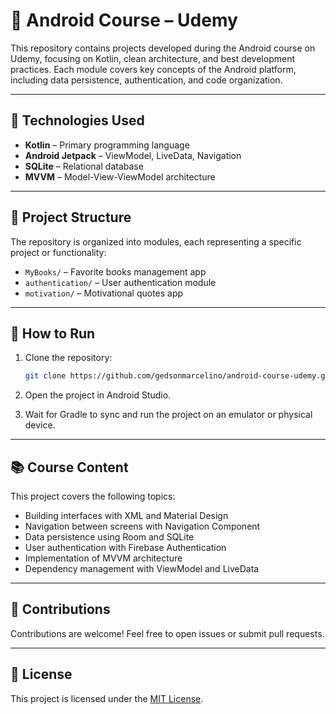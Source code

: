 # 📱 Android Course – Udemy

This repository contains projects developed during the Android course on Udemy, focusing on Kotlin, clean architecture, and best development practices. Each module covers key concepts of the Android platform, including data persistence, authentication, and code organization.

---

## 🧰 Technologies Used

* **Kotlin** – Primary programming language
* **Android Jetpack** – ViewModel, LiveData, Navigation
* **SQLite** – Relational database
* **MVVM** – Model-View-ViewModel architecture

---

## 📂 Project Structure

The repository is organized into modules, each representing a specific project or functionality:

* `MyBooks/` – Favorite books management app
* `authentication/` – User authentication module
* `motivation/` – Motivational quotes app

---

## 🚀 How to Run

1. Clone the repository:

   ```bash
   git clone https://github.com/gedsonmarcelino/android-course-udemy.git
   ```

2. Open the project in Android Studio.

3. Wait for Gradle to sync and run the project on an emulator or physical device.

---

## 📚 Course Content

This project covers the following topics:

* Building interfaces with XML and Material Design
* Navigation between screens with Navigation Component
* Data persistence using Room and SQLite
* User authentication with Firebase Authentication
* Implementation of MVVM architecture
* Dependency management with ViewModel and LiveData

---

## 🤝 Contributions

Contributions are welcome! Feel free to open issues or submit pull requests.

---

## 📄 License

This project is licensed under the [MIT License](LICENSE).
